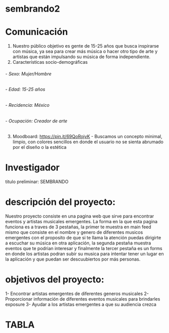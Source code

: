 # sembrando2

# Comunicación 
1. Nuestro público objetivo es gente de 15-25 años que busca inspirarse con música, ya sea para crear más música o hacer otro tipo de arte y artistas que están impulsando su música de forma independiente.
2. Características socio-demográficas
###### -   Sexo: Mujer/Hombre
###### -   Edad: 15-25 años
###### -   Recidencia: México
###### -   Ocupación: Creador de arte 

3. Moodboard:
 https://pin.it/69QoRojvK - Buscamos un concepto minimal, limpio, con colores sencillos en donde el usuario no se sienta abrumado por el diseño o la estética




# Investigador 
titulo preliminar: SEMBRANDO

# descripción del proyecto:
Nuestro proyecto consiste en una pagina web que sirve para encontrar eventos y artistas musicales emergentes. La forma en la que esta pagina funciona es a traves de 3 pestañas, la primer te muestra en main feed mismo que consiste en el nombre y genero de diferentes musicos emergentes con el proposito de que si te llama la atención puedas dirigirte a escuchar su música en otra aplicación, la segunda pestaña muestra eventos que te podrian interesar y finalmente la tercer pestaña es un forms en donde los artistas podran subir su musica para intentar tener un lugar en la aplicación y que puedan ser descuubiertos por más personas.

# objetivos del proyecto:  
1- Encontrar artistas emergentes de diferentes generos musicales 
2- Proporcionar información de diferentes eventos musicales para brindarles exposure 
3- Ayudar a los artistas emergentes a que su audiencia crezca 

# TABLA
[
](https://docs.google.com/document/d/15V1fPr7S2nQyGQwn1Ock310i4t7wNHdsD8Y55bKYV00/edit)
